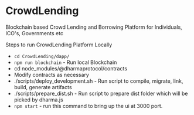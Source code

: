 # CrowdLending
Blockchain based Crowd Lending and Borrowing Platform for Individuals, ICO's, Governments etc

Steps to run CrowdLending Platform Locally
- `cd CrowdLending/dapp/`
- `npm run blockchain`  - Run local Blockchain
- cd node_modules/@dharmaprotocol/contracts
- Modify contracts as necessary 
- ./scripts/deploy_development.sh - Run script to compile, migrate, link, build, generate artifacts
- ./scripts/prepare_dist.sh - Run script to prepare dist folder which will be picked by dharma.js
- `npm start` - run this command to bring up the ui at 3000 port.

